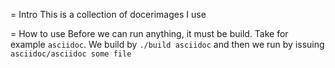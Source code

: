 = Intro
This is a collection of docerimages I use

= How to use
Before we can run anything, it must be build. Take for example `asciidoc`.
We build by `./build asciidoc` and then we run by issuing `asciidoc/asciidoc some file`
